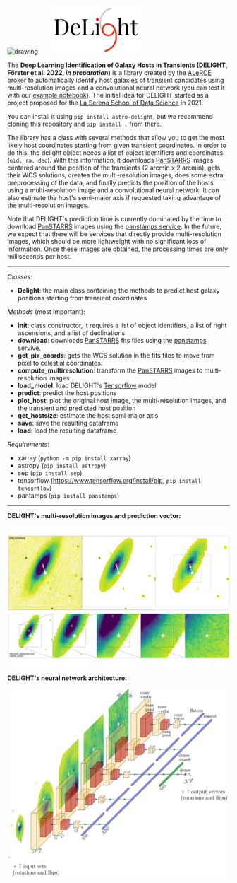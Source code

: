 <p float="left">
<img src="http://alerce.science/static/img/alerce_logo.cc79ccea2406.png" alt="drawing" width="300"/>
&nbsp; &nbsp; &nbsp;&nbsp;
<img src="https://raw.githubusercontent.com/fforster/DELIGHT/main/figures/Delight.png" alt="drawing" width="200"/>
</p>

The **Deep Learning Identification of Galaxy Hosts in Transients (DELIGHT, Förster et al. 2022, *in preparation*)** is a library created by the [ALeRCE broker](http://alerce.science) to automatically identify host galaxies of transient candidates using multi-resolution images and a convolutional neural network (you can test it with our [example notebook](https://nbviewer.org/github/fforster/DELIGHT/blob/main/notebook/Delight_example_notebook.ipynb)). The initial idea for DELIGHT started as a project proposed for the [La Serena School of Data Science](http://lssds.aura-astronomy.org/winter_school/content/2021-la-serena-school-data-science) in 2021.

You can install it using `pip install astro-delight`, but we recommend cloning this repository and `pip install .` from there.

The library has a class with several methods that allow you to get the most likely host coordinates starting from given transient coordinates. In order to do this, the delight object needs a list of object identifiers and coordinates (`oid, ra, dec`). With this information, it downloads [PanSTARRS](https://outerspace.stsci.edu/display/PANSTARRS/) images centered around the position of the transients (2 arcmin x 2 arcmin), gets their WCS solutions, creates the multi-resolution images, does some extra preprocessing of the data, and finally predicts the position of the hosts using a multi-resolution image and a convolutional neural network. It can also estimate the host's semi-major axis if requested taking advantage of the multi-resolution images.

Note that DELIGHT's prediction time is currently dominated by the time to download [PanSTARRS](https://outerspace.stsci.edu/display/PANSTARRS/) images using the [panstamps service](https://panstamps.readthedocs.io/en/master/). In the future, we expect that there will be services that directly provide multi-resolution images, which should be more lightweight with no significant loss of information. Once these images are obtained, the processing times are only milliseconds per host.

---

*Classes*:

* **Delight**: the main class containing the methods to predict host galaxy positions starting from transient coordinates

*Methods* (most important):

* **init**: class constructor, it requires a list of object identifiers, a list of right ascensions, and a list of declinations
* **download**: downloads [PanSTARRS](https://outerspace.stsci.edu/display/PANSTARRS/) fits files using the [panstamps](https://panstamps.readthedocs.io/en/master/) servive.
* **get_pix_coords**: gets the WCS solution in the fits files to move from pixel to celestial coordinates.  
* **compute_multiresolution**: transform the [PanSTARRS](https://outerspace.stsci.edu/display/PANSTARRS/) images to multi-resolution images
* **load_model**: load DELIGHT's [Tensorflow](https://www.tensorflow.org/) model
* **predict**: predict the host positions
* **plot_host**: plot the original host image, the multi-resolution images, and the transient and predicted host position
* **get_hostsize**: estimate the host semi-major axis
* **save**: save the resulting dataframe
* **load**: load the resulting dataframe

*Requirements*:

* xarray (`python -m pip install xarray`)
* astropy (`pip install astropy`)
* sep (`pip install sep`)
* tensorflow (https://www.tensorflow.org/install/pip, `pip install tensorflow`)
* pantamps (`pip install panstamps`)

--- 
**DELIGHT's multi-resolution images and prediction vector:**

<img src="https://raw.githubusercontent.com/fforster/DELIGHT/main/figures/multi-resolution.png" alt="drawing" width="800"/>

**DELIGHT's neural network architecture:**

<img src="https://raw.githubusercontent.com/fforster/DELIGHT/main/figures/delight_architecture.png" alt="drawing" width="800"/>
